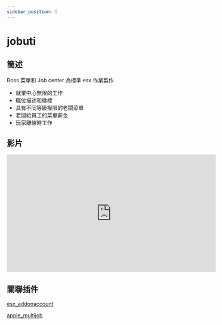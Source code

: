 ```yaml
---
sidebar_position: 5
---
```


# jobuti

## 簡述

Boss 菜單和 Job center 為標準 esx 作業製作
- 就業中心無限的工作
- 職位描述和徽標
- 具有不同等級權限的老闆菜單
- 老闆給員工的菜單薪金
- 玩家離線時工作

## 影片

<iframe width="560" height="315" src="https://www.youtube.com/embed/1pzkTaQX_6A" title="YouTube video player" frameborder="0" allow="accelerometer; autoplay; clipboard-write; encrypted-media; gyroscope; picture-in-picture" allowfullscreen></iframe>

## 關聯插件

[esx_addonaccount](./)

[apple_multijob](./multi)